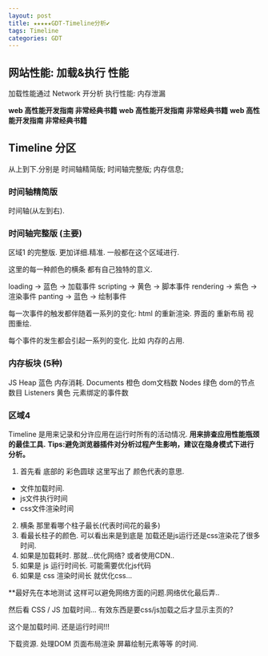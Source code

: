 ```yaml
---
layout: post
title: ★★★★★GDT-Timeline分析✔︎
tags: Timeline
categories: GDT
---
```


## 网站性能: 加载&执行 性能
加载性能通过 Network 开分析
执行性能: 内存泄漏


**web 高性能开发指南 非常经典书籍**
**web 高性能开发指南 非常经典书籍**
**web 高性能开发指南 非常经典书籍**





## Timeline 分区
从上到下.分别是  时间轴精简版; 时间轴完整版; 内存信息;

### 时间轴精简版
时间轴(从左到右).



### 时间轴完整版 (主要)
区域1 的完整版. 更加详细.精准. 一般都在这个区域进行.


这里的每一种颜色的横条 都有自己独特的意义.

loading   → 蓝色 → 加载事件
scripting → 黄色 → 脚本事件
rendering → 紫色 → 渲染事件
panting   → 蓝色 → 绘制事件






每一次事件的触发都伴随着一系列的变化:
html 的重新渲染.
界面的 重新布局
视图重绘.

每个事件的发生都会引起一系列的变化.
比如 内存的占用.















### 内存板块 (5种)

JS Heap    蓝色   内存消耗.
Documents  橙色   dom文档数
Nodes      绿色   dom的节点数目
Listeners  黄色   元素绑定的事件数



























### 区域4



Timeline 是用来记录和分许应用在运行时所有的活动情况.
**用来排查应用性能瓶颈的最佳工具.**
**Tips:避免浏览器插件对分析过程产生影响，建议在隐身模式下进行分析。**




1. 首先看 底部的 彩色圆球
这里写出了 颜色代表的意思.

- 文件加载时间.
- js文件执行时间
- css文件渲染时间


2. 横条 那里看哪个柱子最长(代表时间花的最多)
3. 看最长柱子的颜色. 可以看出来是到底是 加载还是js运行还是css渲染花了很多时间.
31. 如果是加载耗时. 那就...优化网络? 或者使用CDN..
32. 如果是 js 运行时间长. 可能需要优化js代码
33. 如果是 css 渲染时间长 就优化css...




**最好先在本地测试  这样可以避免网络方面的问题.网络优化最后弄..










然后看 CSS / JS 加载时间... 有效东西是要css/js加载之后才显示主页的?












这个是加载时间. 还是运行时间!!!

下载资源.
处理DOM
页面布局渲染
屏幕绘制元素等等 的时间.

